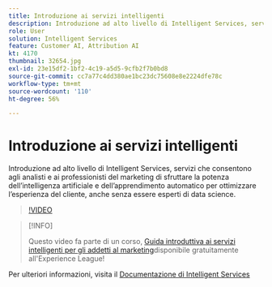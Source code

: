 ```yaml
---
title: Introduzione ai servizi intelligenti
description: Introduzione ad alto livello di Intelligent Services, servizi che consentono agli analisti e ai professionisti del marketing di sfruttare la potenza dell’intelligenza artificiale e dell’apprendimento automatico per ottimizzare l’esperienza del cliente, anche senza essere esperti di data science.
role: User
solution: Intelligent Services
feature: Customer AI, Attribution AI
kt: 4170
thumbnail: 32654.jpg
exl-id: 23e15df2-1bf2-4c19-a5d5-9cfb2f7b0bd8
source-git-commit: cc7a77c4dd380ae1bc23dc75608e8e2224dfe78c
workflow-type: tm+mt
source-wordcount: '110'
ht-degree: 56%

---
```


# Introduzione ai servizi intelligenti

Introduzione ad alto livello di Intelligent Services, servizi che consentono agli analisti e ai professionisti del marketing di sfruttare la potenza dell’intelligenza artificiale e dell’apprendimento automatico per ottimizzare l’esperienza del cliente, anche senza essere esperti di data science.

>[!VIDEO](https://video.tv.adobe.com/v/32654?quality=12&learn=on)

>[!INFO]
>
> Questo video fa parte di un corso, [Guida introduttiva ai servizi intelligenti per gli addetti al marketing](https://experienceleague.adobe.com/?recommended=ExperiencePlatform-U-1-2020.1.intelligentservices)disponibile gratuitamente all&#39;Experience League!

Per ulteriori informazioni, visita il [Documentazione di Intelligent Services](https://experienceleague.adobe.com/docs/experience-platform/intelligent-services/home.html)
